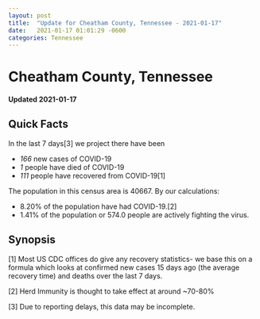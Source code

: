 ```yaml
---
layout: post
title:  "Update for Cheatham County, Tennessee - 2021-01-17"
date:   2021-01-17 01:01:29 -0600
categories: Tennessee
---
```


# Cheatham County, Tennessee
#### Updated 2021-01-17

## Quick Facts

In the last 7 days[3] we project there have been
- *166* new cases of COVID-19
- *1* people have died of COVID-19
- *111* people have recovered from COVID-19[1]

The population in this census area is 40667. By our calculations:
- 8.20% of the population have had COVID-19.[2]
- 1.41% of the population or 574.0 people are actively fighting the virus.

## Synopsis




[1] Most US CDC offices do give any recovery statistics- we base this on a formula which looks at confirmed new cases
15 days ago (the average recovery time) and deaths over the last 7 days.

[2] Herd Immunity is thought to take effect at around ~70-80%

[3] Due to reporting delays, this data may be incomplete.
 
    